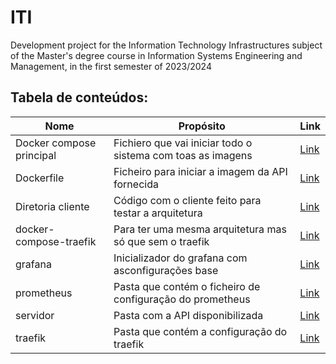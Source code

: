 # ITI

Development project for the Information Technology Infrastructures subject of the Master's degree course in Information Systems Engineering and Management, in the first semester of 2023/2024

## Tabela de conteúdos:

| Nome                     | Propósito                                                   | Link                         |
| ------------------------ | ----------------------------------------------------------- | ---------------------------- |
| Docker compose principal | Fichiero que vai iniciar todo o sistema com toas as imagens | [Link](./docker-compose.yml) |
|Dockerfile|Ficheiro para iniciar a imagem da API fornecida|[Link](./Dockerfile)|
|Diretoria cliente|Código com o cliente feito para testar a arquitetura|[Link](./cliente/README.md)|
|docker-compose-traefik|Para ter uma mesma arquitetura mas só que sem o traefik|[Link](./docker-compose-traefik/README.md)|
|grafana|Inicializador do grafana com asconfigurações base|[Link](./grafana/)|
|prometheus|Pasta que contém o ficheiro de configuração do prometheus|[Link](./prometheus/)|
|servidor|Pasta com a API disponibilizada|[Link](./servidor/README.md)|
|traefik|Pasta que contém a configuração do traefik|[Link](./traefik/)|
